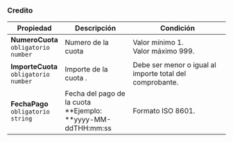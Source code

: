 ### Credito

| Propiedad                                         | Descripción                                                           | **Condición**                                            |
| ------------------------------------------------- | --------------------------------------------------------------------- | -------------------------------------------------------- |
| **NumeroCuota**  <br>`obligatorio`  <br>`number`  | Numero de la cuota                                                    | Valor mínimo 1.  <br>Valor máximo 999.                   |
| **ImporteCuota**  <br>`obligatorio`  <br>`number` | Importe de la cuota .                                                 | Debe ser menor o igual al importe total del comprobante. |
| **FechaPago**  <br>`obligatorio`  <br>`string`    | Fecha del pago de la cuota  <br>**Ejemplo:  <br>**yyyy-MM-ddTHH:mm:ss | Formato ISO 8601.                                        |